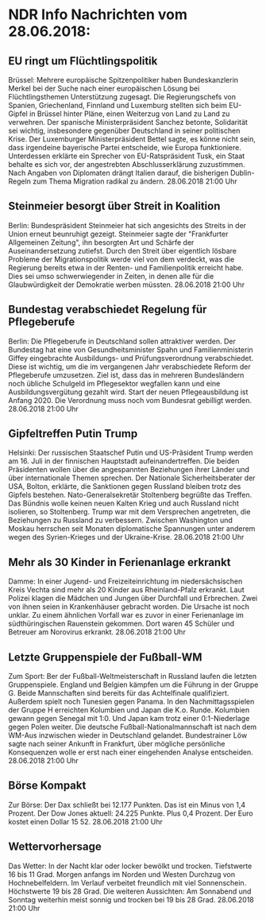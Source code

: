 # NDR Info Nachrichten vom 28.06.2018:


## EU ringt um Flüchtlingspolitik
Brüssel: Mehrere europäische Spitzenpolitiker haben Bundeskanzlerin Merkel bei der Suche nach einer europäischen Lösung bei Flüchtlingsthemen Unterstützung zugesagt. Die Regierungschefs von Spanien, Griechenland, Finnland und Luxemburg stellten sich beim EU-Gipfel in Brüssel hinter Pläne, einen Weiterzug von Land zu Land zu verwehren. Der spanische Ministerpräsident Sanchez betonte, Solidarität sei wichtig, insbesondere gegenüber Deutschland in seiner politischen Krise. Der Luxemburger Ministerpräsident Bettel sagte, es könne nicht sein, dass irgendeine bayerische Partei entscheide, wie Europa funktioniere. Unterdessen erklärte ein Sprecher von EU-Ratspräsident Tusk, ein Staat behalte es sich vor, der angestrebten Abschlusserklärung zuzustimmen. Nach Angaben von Diplomaten drängt Italien darauf, die bisherigen Dublin-Regeln zum Thema Migration radikal zu ändern. 28.06.2018 21:00 Uhr 

## Steinmeier besorgt über Streit in Koalition
Berlin: Bundespräsident Steinmeier hat sich angesichts des Streits in der Union erneut beunruhigt gezeigt. Steinmeier sagte der "Frankfurter Allgemeinen Zeitung", ihn besorgten Art und Schärfe der Auseinandersetzung zutiefst. Durch den Streit über eigentlich lösbare Probleme der Migrationspolitik werde viel von dem verdeckt, was die Regierung bereits etwa in der Renten- und Familienpolitik erreicht habe. Dies sei umso schwerwiegender in Zeiten, in denen alle für die Glaubwürdigkeit der Demokratie werben müssten. 28.06.2018 21:00 Uhr 

## Bundestag verabschiedet Regelung für Pflegeberufe
Berlin: Die Pflegeberufe in Deutschland sollen attraktiver werden. Der Bundestag hat eine von Gesundheitsminister Spahn und Familienministerin Giffey eingebrachte Ausbildungs- und Prüfungsverordnung verabschiedet. Diese ist wichtig, um die im vergangenen Jahr verabschiedete Reform der Pflegeberufe umzusetzen. Ziel ist, dass das in mehreren Bundesländern noch übliche Schulgeld im Pflegesektor wegfallen kann und eine Ausbildungsvergütung gezahlt wird. Start der neuen Pflegeausbildung ist Anfang 2020. Die Verordnung muss noch vom Bundesrat gebilligt werden. 28.06.2018 21:00 Uhr 

## Gipfeltreffen Putin Trump
Helsinki: Der russischen Staatschef Putin und US-Präsident Trump werden am 16. Juli in der finnischen Hauptstadt aufeinandertreffen. Die beiden Präsidenten wollen über die angespannten Beziehungen ihrer Länder und über internationale Themen sprechen. Der Nationale Sicherheitsberater der USA, Bolton, erklärte, die Sanktionen gegen Russland bleiben trotz des Gipfels bestehen. Nato-Generalsekretär Stoltenberg begrüßte das Treffen. Das Bündnis wolle keinen neuen Kalten Krieg und auch Russland nicht isolieren, so Stoltenberg. Trump war mit dem Versprechen angetreten, die Beziehungen zu Russland zu verbessern. Zwischen Washington und Moskau herrschen seit Monaten diplomatische Spannungen unter anderem wegen des Syrien-Krieges und der Ukraine-Krise. 28.06.2018 21:00 Uhr 

## Mehr als 30 Kinder in Ferienanlage erkrankt
Damme: In einer Jugend- und Freizeiteinrichtung im niedersächsischen Kreis Vechta sind mehr als 20 Kinder aus Rheinland-Pfalz erkrankt. Laut Polizei klagen die Mädchen und Jungen über Durchfall und Erbrechen. Zwei von ihnen seien in Krankenhäuser gebracht worden. Die Ursache ist noch unklar. Zu einem ähnlichen Vorfall war es zuvor in einer Ferienanlage im südthüringischen Rauenstein gekommen. Dort waren 45 Schüler und Betreuer am Norovirus erkrankt. 28.06.2018 21:00 Uhr 

## Letzte Gruppenspiele der Fußball-WM
Zum Sport:	Ber der Fußball-Weltmeisterschaft in Russland laufen die letzten Gruppenspiele. England und Belgien kämpfen um die Führung in der Gruppe G. Beide Mannschaften sind bereits für das Achtelfinale qualifiziert. Außerdem spielt noch Tunesien gegen Panama. In den Nachmittagsspielen der Gruppe H erreichten Kolumbien und Japan die K.o. Runde. Kolumbien gewann gegen Senegal mit 1:0. Und Japan kam trotz einer 0:1-Niederlage gegen Polen weiter. Die deutsche Fußball-Nationalmannschaft ist nach dem WM-Aus inzwischen wieder in Deutschland gelandet. Bundestrainer Löw sagte nach seiner Ankunft in Frankfurt, über mögliche persönliche Konsequenzen wolle er erst nach einer eingehenden Analyse entscheiden. 28.06.2018 21:00 Uhr 

## Börse Kompakt
Zur Börse: Der Dax schließt bei 12.177 Punkten. Das ist ein Minus von 1,4 Prozent. Der Dow Jones aktuell: 24.225 Punkte. Plus 0,4 Prozent. Der Euro kostet einen Dollar 15 52. 28.06.2018 21:00 Uhr 

## Wettervorhersage
Das Wetter: In der Nacht klar oder locker bewölkt und trocken. Tiefstwerte 16 bis 11 Grad. Morgen anfangs im Norden und Westen Durchzug von Hochnebelfeldern. Im Verlauf verbeitet freundlich mit viel Sonnenschein. Höchstwerte 19 bis 28 Grad. Die weiteren Aussichten: Am Sonnabend und Sonntag weiterhin meist sonnig und trocken bei 19 bis 28 Grad. 28.06.2018 21:00 Uhr 
